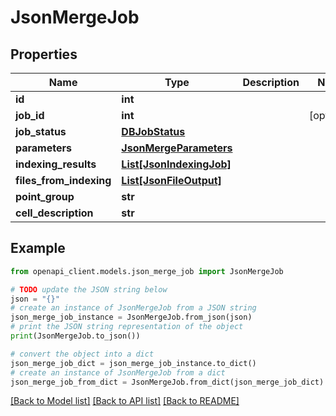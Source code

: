 # JsonMergeJob


## Properties

Name | Type | Description | Notes
------------ | ------------- | ------------- | -------------
**id** | **int** |  | 
**job_id** | **int** |  | [optional] 
**job_status** | [**DBJobStatus**](DBJobStatus.md) |  | 
**parameters** | [**JsonMergeParameters**](JsonMergeParameters.md) |  | 
**indexing_results** | [**List[JsonIndexingJob]**](JsonIndexingJob.md) |  | 
**files_from_indexing** | [**List[JsonFileOutput]**](JsonFileOutput.md) |  | 
**point_group** | **str** |  | 
**cell_description** | **str** |  | 

## Example

```python
from openapi_client.models.json_merge_job import JsonMergeJob

# TODO update the JSON string below
json = "{}"
# create an instance of JsonMergeJob from a JSON string
json_merge_job_instance = JsonMergeJob.from_json(json)
# print the JSON string representation of the object
print(JsonMergeJob.to_json())

# convert the object into a dict
json_merge_job_dict = json_merge_job_instance.to_dict()
# create an instance of JsonMergeJob from a dict
json_merge_job_from_dict = JsonMergeJob.from_dict(json_merge_job_dict)
```
[[Back to Model list]](../README.md#documentation-for-models) [[Back to API list]](../README.md#documentation-for-api-endpoints) [[Back to README]](../README.md)


